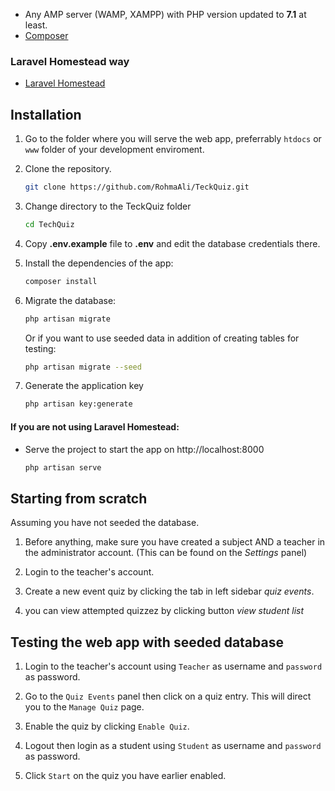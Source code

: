 
- Any AMP server (WAMP, XAMPP) with PHP version updated to **7.1** at least.
- [Composer](https://getcomposer.org/)

### Laravel Homestead way
- [Laravel Homestead](https://laravel.com/docs/5.4/homestead)

## Installation
1. Go to the folder where you will serve the web app, preferrably `htdocs` or `www` folder 
of your development enviroment.

2. Clone the repository.
    ```bash
    git clone https://github.com/RohmaAli/TeckQuiz.git
    ```

3. Change directory to the TeckQuiz folder
    ```bash
    cd TechQuiz
    ```

4. Copy **.env.example** file to **.env** and edit the database credentials there.

5. Install the dependencies of the app:
    ```bash
    composer install
    ````

6. Migrate the database:
    ```bash
    php artisan migrate
    ```
    Or if you want to use seeded data in addition of creating tables for testing:
    ```bash
    php artisan migrate --seed
    ```
7. Generate the application key
    ```bash
    php artisan key:generate
    ``` 
#### If you are not using Laravel Homestead:
- Serve the project to start the app on http://localhost:8000
    ```bash
    php artisan serve
    ```

## Starting from scratch
Assuming you have not seeded the database.
1. Before anything, make sure you have created a subject AND a teacher in the administrator account. (This can be found on the *Settings* panel)

2. Login to the teacher's account.

3. Create a new event quiz by clicking the tab in left sidebar *quiz events*.

4. you can view attempted quizzez by clicking button *view student list*


## Testing the web app with seeded database
1. Login to the teacher's account using `Teacher` as username and `password` as password.

2. Go to the `Quiz Events` panel then click on a quiz entry. This will direct you to the `Manage Quiz` page.

3. Enable the quiz by clicking `Enable Quiz`.

4. Logout then login as a student using `Student` as username and `password` as password.

5. Click `Start` on the quiz you have earlier enabled.
